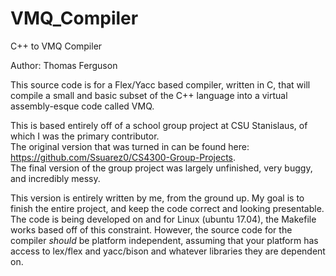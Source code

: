 # VMQ_Compiler
C++ to VMQ Compiler

Author:  Thomas Ferguson

This source code is for a Flex/Yacc based compiler, written in C, that will compile a small and basic subset of the C++ language into a virtual assembly-esque code called VMQ.

This is based entirely off of a school group project at CSU Stanislaus, of which I was the primary contributor.  
The original version that was turned in can be found here: https://github.com/Ssuarez0/CS4300-Group-Projects.  
The final version of the group project was largely unfinished, very buggy, and incredibly messy.

This version is entirely written by me, from the ground up.  My goal is to finish the entire project, and keep the code correct and looking presentable.  
The code is being developed on and for Linux (ubuntu 17.04), the Makefile works based off of this constraint.  However, the source code for the compiler *should* be platform independent, assuming that your platform has access to lex/flex and yacc/bison and whatever libraries they are dependent on.
